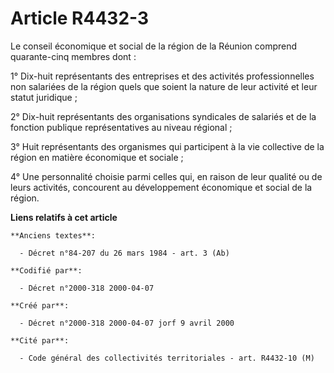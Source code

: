# Article R4432-3

Le conseil économique et social de la région de la Réunion comprend quarante-cinq membres dont :

1° Dix-huit représentants des entreprises et des activités professionnelles non salariées de la région quels que soient la
nature de leur activité et leur statut juridique ;

2° Dix-huit représentants des organisations syndicales de salariés et de la fonction publique représentatives au niveau
régional ;

3° Huit représentants des organismes qui participent à la vie collective de la région en matière économique et sociale ;

4° Une personnalité choisie parmi celles qui, en raison de leur qualité ou de leurs activités, concourent au développement
économique et social de la région.

**Liens relatifs à cet article**

	**Anciens textes**:

	  - Décret n°84-207 du 26 mars 1984 - art. 3 (Ab)

	**Codifié par**:

	  - Décret n°2000-318 2000-04-07

	**Créé par**:

	  - Décret n°2000-318 2000-04-07 jorf 9 avril 2000

	**Cité par**:

	  - Code général des collectivités territoriales - art. R4432-10 (M)

